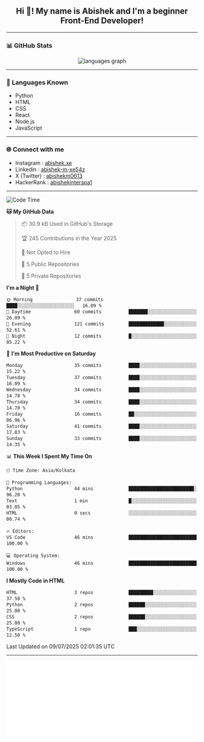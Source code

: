 <h2 align="center">Hi 👋! My name is <b>Abishek</b> and I'm a beginner Front-End Developer!</h2>

---

### 📊 GitHub Stats

<div align="center">
  <img src="https://github-readme-stats.vercel.app/api/top-langs?username=Abishek-Web-Co&locale=en&hide_title=false&layout=compact&card_width=320&langs_count=5&theme=dracula&hide_border=false" height="150" alt="languages graph" />
</div>

---

### 🧠 Languages Known

- Python  
- HTML  
- CSS  
- React  
- Node.js  
- JavaScript  

---


### 🌐 Connect with me

- Instagram   : [abishek.xe](https://www.instagram.com/abishek.xe/)
- Linkedin    : [abishek-m-xe54z](https://www.linkedin.com/in/abishek-m-xe54z/)
- X (Twitter) : [abishekm0613](https://x.com/abishekm0613)
- HackerRank  : [abishekinterspa1](https://www.hackerrank.com/profile/abishekinterspa1)

---

<!--START_SECTION:waka-->
![Code Time](http://img.shields.io/badge/Code%20Time-60%20hrs%2054%20mins-blue)

**🐱 My GitHub Data** 

> 📦 30.9 kB Used in GitHub's Storage 
 > 
> 🏆 245 Contributions in the Year 2025
 > 
> 🚫 Not Opted to Hire
 > 
> 📜 5 Public Repositories 
 > 
> 🔑 5 Private Repositories 
 > 
**I'm a Night 🦉** 

```text
🌞 Morning                37 commits          ████░░░░░░░░░░░░░░░░░░░░░   16.09 % 
🌆 Daytime                60 commits          ███████░░░░░░░░░░░░░░░░░░   26.09 % 
🌃 Evening                121 commits         █████████████░░░░░░░░░░░░   52.61 % 
🌙 Night                  12 commits          █░░░░░░░░░░░░░░░░░░░░░░░░   05.22 % 
```
📅 **I'm Most Productive on Saturday** 

```text
Monday                   35 commits          ████░░░░░░░░░░░░░░░░░░░░░   15.22 % 
Tuesday                  37 commits          ████░░░░░░░░░░░░░░░░░░░░░   16.09 % 
Wednesday                34 commits          ████░░░░░░░░░░░░░░░░░░░░░   14.78 % 
Thursday                 34 commits          ████░░░░░░░░░░░░░░░░░░░░░   14.78 % 
Friday                   16 commits          ██░░░░░░░░░░░░░░░░░░░░░░░   06.96 % 
Saturday                 41 commits          ████░░░░░░░░░░░░░░░░░░░░░   17.83 % 
Sunday                   33 commits          ████░░░░░░░░░░░░░░░░░░░░░   14.35 % 
```


📊 **This Week I Spent My Time On** 

```text
🕑︎ Time Zone: Asia/Kolkata

💬 Programming Languages: 
Python                   44 mins             ████████████████████████░   96.20 % 
Text                     1 min               █░░░░░░░░░░░░░░░░░░░░░░░░   03.05 % 
HTML                     0 secs              ░░░░░░░░░░░░░░░░░░░░░░░░░   00.74 % 

🔥 Editors: 
VS Code                  46 mins             █████████████████████████   100.00 % 

💻 Operating System: 
Windows                  46 mins             █████████████████████████   100.00 % 
```

**I Mostly Code in HTML** 

```text
HTML                     3 repos             █████████░░░░░░░░░░░░░░░░   37.50 % 
Python                   2 repos             ██████░░░░░░░░░░░░░░░░░░░   25.00 % 
CSS                      2 repos             ██████░░░░░░░░░░░░░░░░░░░   25.00 % 
TypeScript               1 repo              ███░░░░░░░░░░░░░░░░░░░░░░   12.50 % 
```




 Last Updated on 09/07/2025 02:01:35 UTC
<!--END_SECTION:waka-->

---

<div align="center">
  <a href="https://abish-file.web.app/" target="_blank" rel="noopener noreferrer"><img height="200" src="pic.png" alt="Profile Picture" /></a>
</div>

